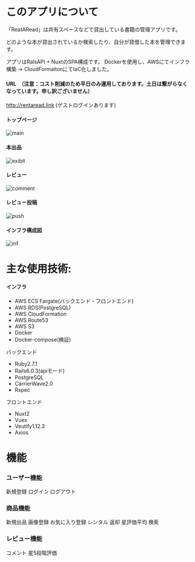 # このアプリについて

「ReatARead」は共有スペースなどで貸出している書籍の管理アプリです。

どのような本が貸出されているか検索したり、自分が貸借した本を管理できます。

アプリはRalsAPI + NuxtのSPA構成です。
Dockerを使用し、AWSにてインフラ構築 → CloudFormaitonにてIaC化しました。

#### URL　（注意：コスト削減のため平日のみ運用しております。土日は繋がらなくなっています。申し訳ございません）
http://rentaread.link
(ゲストログインあります)

#### トップページ
![main](https://github.com/inoue-masaki/RentARead/assets/62523279/f7950aa5-2422-48d5-b3dc-737212501820)

#### 本出品
![exibit](https://github.com/inoue-masaki/RentARead/assets/62523279/4c58b48e-2e73-4f07-834d-4c3703030e01)

#### レビュー
![comment](https://github.com/inoue-masaki/RentARead/assets/62523279/3348988f-1d46-4ce2-9e68-b574edbf1bec)

#### レビュー投稿
![push](https://github.com/inoue-masaki/RentARead/assets/62523279/079f2bac-638b-42ba-8b1a-b4e20cf3b6f8)

#### インフラ構成図
![inf](https://github.com/inoue-masaki/RentARead/assets/62523279/2ec87586-ab55-4bf2-9683-0a097799bfb8)


# 主な使用技術:

#### インフラ
- AWS ECS Fargate(バックエンド・フロントエンド)
- AWS RDS(PostgreSQL)
- AWS CloudFormation
- AWS Route53
- AWS S3
- Docker
- Docker-compose(検証)

バックエンド
- Ruby2.7.1
- Rails6.0.3(apiモード)
- PostgreSQL
- CarrierWave2.0
- Rspec

フロントエンド
- Nuxt2
- Vuex
- Veutify1.12.3
- Axios


# 機能
### ユーザー機能
新規登録 ログイン ログアウト

### 商品機能
新規出品 画像登録 お気に入り登録 レンタル 返却 星評価平均 検索

### レビュー機能
コメント 星5段階評価
